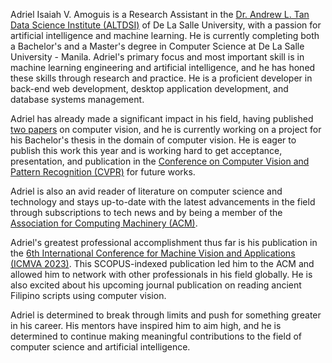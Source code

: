 Adriel Isaiah V. Amoguis is a Research Assistant in the [Dr. Andrew L. Tan Data Science Institute (ALTDSI)](https://altdsi.dlsu.edu.ph) of De La Salle University, with a passion for artificial intelligence and machine learning. He is currently completing both a Bachelor's and a Master's degree in Computer Science at De La Salle University - Manila. Adriel's primary focus and most important skill is in machine learning engineering and artificial intelligence, and he has honed these skills through research and practice. He is a proficient developer in back-end web development, desktop application development, and database systems management.

Adriel has already made a significant impact in his field, having published [two papers](/publications) on computer vision, and he is currently working on a project for his Bachelor's thesis in the domain of computer vision. He is eager to publish this work this year and is working hard to get acceptance, presentation, and publication in the [Conference on Computer Vision and Pattern Recognition (CVPR)](https://www.thecvf.com/) for future works.

Adriel is also an avid reader of literature on computer science and technology and stays up-to-date with the latest advancements in the field through subscriptions to tech news and by being a member of the [Association for Computing Machinery (ACM)](https://acm.org).

Adriel's greatest professional accomplishment thus far is his publication in the [6th International Conference for Machine Vision and Applications (ICMVA 2023)](http://icmva.org). This SCOPUS-indexed publication led him to the ACM and allowed him to network with other professionals in his field globally. He is also excited about his upcoming journal publication on reading ancient Filipino scripts using computer vision.

Adriel is determined to break through limits and push for something greater in his career. His mentors have inspired him to aim high, and he is determined to continue making meaningful contributions to the field of computer science and artificial intelligence.
